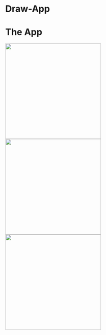 # Draw-App

# The App

<img src="https://user-images.githubusercontent.com/62328990/109790816-5cb63f00-7c44-11eb-9b45-199ae0d3a591.jpg" width="300" />
<img src="https://user-images.githubusercontent.com/62328990/109790831-5fb12f80-7c44-11eb-9fe5-dec20074fc47.jpg" width="300"  />
<img src="https://user-images.githubusercontent.com/62328990/109790844-62138980-7c44-11eb-984c-9ddd70d1c4a3.jpg" width="300" />

